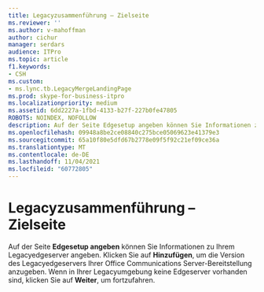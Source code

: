 ```yaml
---
title: Legacyzusammenführung – Zielseite
ms.reviewer: ''
ms.author: v-mahoffman
author: cichur
manager: serdars
audience: ITPro
ms.topic: article
f1.keywords:
- CSH
ms.custom:
- ms.lync.tb.LegacyMergeLandingPage
ms.prod: skype-for-business-itpro
ms.localizationpriority: medium
ms.assetid: 6dd2227a-1fbd-4133-b27f-227b0fe47805
ROBOTS: NOINDEX, NOFOLLOW
description: Auf der Seite Edgesetup angeben können Sie Informationen zu Ihrem Legacyedgeserver angeben. Klicken Sie auf Hinzufügen, um die Version des Legacyedgeservers Ihrer Office Communications Server-Bereitstellung anzugeben. Wenn in Ihrer Legacyumgebung keine Edgeserver vorhanden sind, klicken Sie auf Weiter, um fortzufahren.
ms.openlocfilehash: 09948a8be2ce08840c275bce05069623e41379e3
ms.sourcegitcommit: 65a10f80e5dfd67b2778e09f5f92c21ef09ce36a
ms.translationtype: MT
ms.contentlocale: de-DE
ms.lasthandoff: 11/04/2021
ms.locfileid: "60772805"
---
```

# <a name="legacy-merge-landing"></a>Legacyzusammenführung – Zielseite
 
Auf der Seite **Edgesetup angeben** können Sie Informationen zu Ihrem Legacyedgeserver angeben. Klicken Sie auf **Hinzufügen**, um die Version des Legacyedgeservers Ihrer Office Communications Server-Bereitstellung anzugeben. Wenn in Ihrer Legacyumgebung keine Edgeserver vorhanden sind, klicken Sie auf **Weiter**, um fortzufahren.
  


